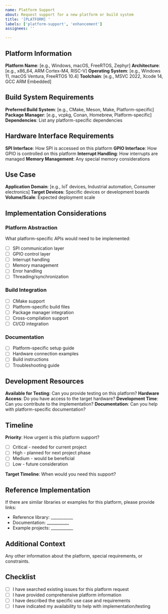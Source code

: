 ```yaml
---
name: Platform Support
about: Request support for a new platform or build system
title: '[PLATFORM] '
labels: ['platform-support', 'enhancement']
assignees: ''

---
```


## Platform Information
**Platform Name**: [e.g., Windows, macOS, FreeRTOS, Zephyr]
**Architecture**: [e.g., x86_64, ARM Cortex-M4, RISC-V]
**Operating System**: [e.g., Windows 11, macOS Ventura, FreeRTOS 10.4]
**Toolchain**: [e.g., MSVC 2022, Xcode 14, GCC ARM Embedded]

## Build System Requirements
**Preferred Build System**: [e.g., CMake, Meson, Make, Platform-specific]
**Package Manager**: [e.g., vcpkg, Conan, Homebrew, Platform-specific]
**Dependencies**: List any platform-specific dependencies

## Hardware Interface Requirements
**SPI Interface**: How SPI is accessed on this platform
**GPIO Interface**: How GPIO is controlled on this platform
**Interrupt Handling**: How interrupts are managed
**Memory Management**: Any special memory considerations

## Use Case
**Application Domain**: [e.g., IoT devices, Industrial automation, Consumer electronics]
**Target Devices**: Specific devices or development boards
**Volume/Scale**: Expected deployment scale

## Implementation Considerations

### Platform Abstraction
What platform-specific APIs would need to be implemented:
- [ ] SPI communication layer
- [ ] GPIO control layer
- [ ] Interrupt handling
- [ ] Memory management
- [ ] Error handling
- [ ] Threading/synchronization

### Build Integration
- [ ] CMake support
- [ ] Platform-specific build files
- [ ] Package manager integration
- [ ] Cross-compilation support
- [ ] CI/CD integration

### Documentation
- [ ] Platform-specific setup guide
- [ ] Hardware connection examples
- [ ] Build instructions
- [ ] Troubleshooting guide

## Development Resources
**Available for Testing**: Can you provide testing on this platform?
**Hardware Access**: Do you have access to the target hardware?
**Development Time**: Can you contribute to the implementation?
**Documentation**: Can you help with platform-specific documentation?

## Timeline
**Priority**: How urgent is this platform support?
- [ ] Critical - needed for current project
- [ ] High - planned for next project phase
- [ ] Medium - would be beneficial
- [ ] Low - future consideration

**Target Timeline**: When would you need this support?

## Reference Implementation
If there are similar libraries or examples for this platform, please provide links:
- Reference library: ___________
- Documentation: ___________
- Example projects: ___________

## Additional Context
Any other information about the platform, special requirements, or constraints.

## Checklist
- [ ] I have searched existing issues for this platform request
- [ ] I have provided comprehensive platform information
- [ ] I have described the specific use case and requirements
- [ ] I have indicated my availability to help with implementation/testing